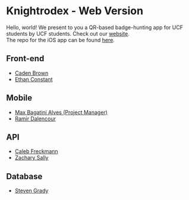 # Knightrodex - Web Version
Hello, world! We present to you a QR-based badge-hunting app for UCF students by UCF students. Check out our [website](https://knightrodex-49dcc2a6c1ae.herokuapp.com/).\
The repo for the iOS app can be found [here](https://github.com/Knightrodex/knightrodex-ios).

## Front-end
- [Caden Brown](https://github.com/kudoCodes)
- [Ethan Constant](https://github.com/EthanC43850)

## Mobile
- [Max Bagatini Alves (Project Manager)](https://github.com/maxbalves)
- [Ramir Dalencour](https://github.com/ramird21)

## API
- [Caleb Freckmann](https://github.com/tokyorecon)
- [Zachary Sally](https://github.com/zszach23)

## Database
- [Steven Grady](https://github.com/SSGrady)
